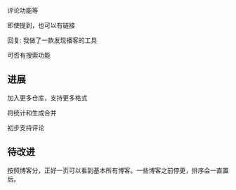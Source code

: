 评论功能等

即使提到，也可以有链接

回复: 我做了一款发现播客的工具

可否有搜索功能

## 进展

加入更多仓库，支持更多格式

将统计和生成合并

初步支持评论

## 待改进

按照博客分，正好一页可以看到基本所有博客。一些博客之前停更，排序会一直置后。

